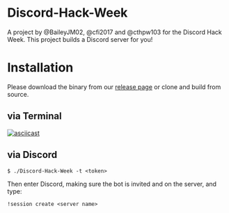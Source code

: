 # Discord-Hack-Week
A project by @BaileyJM02, @cfi2017 and @cthpw103 for the Discord Hack Week. This project builds a Discord server for you!

# Installation
Please download the binary from our [release page](https://github.com/finione/Discord-Hack-Week/releases) or clone and build from source.

## via Terminal
[![asciicast](https://asciinema.org/a/253932.svg)](https://asciinema.org/a/253932)

## via Discord
```$ ./Discord-Hack-Week -t <token>```

Then enter Discord, making sure the bot is invited and on the server, and type:

```!session create <server name>```